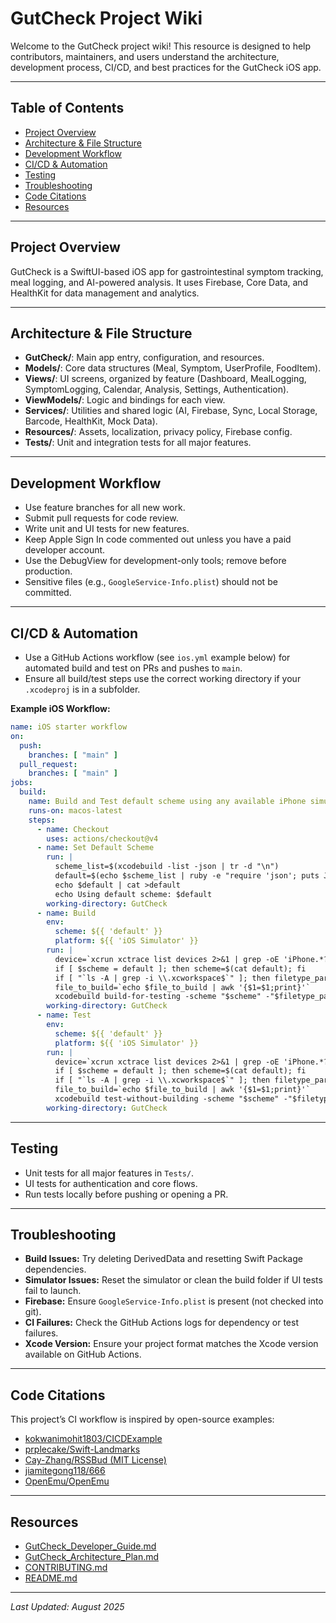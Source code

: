 # GutCheck Project Wiki

Welcome to the GutCheck project wiki! This resource is designed to help contributors, maintainers, and users understand the architecture, development process, CI/CD, and best practices for the GutCheck iOS app.

---

## Table of Contents
- [Project Overview](#project-overview)
- [Architecture & File Structure](#architecture--file-structure)
- [Development Workflow](#development-workflow)
- [CI/CD & Automation](#cicd--automation)
- [Testing](#testing)
- [Troubleshooting](#troubleshooting)
- [Code Citations](#code-citations)
- [Resources](#resources)

---

## Project Overview
GutCheck is a SwiftUI-based iOS app for gastrointestinal symptom tracking, meal logging, and AI-powered analysis. It uses Firebase, Core Data, and HealthKit for data management and analytics.

---

## Architecture & File Structure
- **GutCheck/**: Main app entry, configuration, and resources.
- **Models/**: Core data structures (Meal, Symptom, UserProfile, FoodItem).
- **Views/**: UI screens, organized by feature (Dashboard, MealLogging, SymptomLogging, Calendar, Analysis, Settings, Authentication).
- **ViewModels/**: Logic and bindings for each view.
- **Services/**: Utilities and shared logic (AI, Firebase, Sync, Local Storage, Barcode, HealthKit, Mock Data).
- **Resources/**: Assets, localization, privacy policy, Firebase config.
- **Tests/**: Unit and integration tests for all major features.

---

## Development Workflow
- Use feature branches for all new work.
- Submit pull requests for code review.
- Write unit and UI tests for new features.
- Keep Apple Sign In code commented out unless you have a paid developer account.
- Use the DebugView for development-only tools; remove before production.
- Sensitive files (e.g., `GoogleService-Info.plist`) should not be committed.

---

## CI/CD & Automation
- Use a GitHub Actions workflow (see `ios.yml` example below) for automated build and test on PRs and pushes to `main`.
- Ensure all build/test steps use the correct working directory if your `.xcodeproj` is in a subfolder.

**Example iOS Workflow:**
```yaml
name: iOS starter workflow
on:
  push:
    branches: [ "main" ]
  pull_request:
    branches: [ "main" ]
jobs:
  build:
    name: Build and Test default scheme using any available iPhone simulator
    runs-on: macos-latest
    steps:
      - name: Checkout
        uses: actions/checkout@v4
      - name: Set Default Scheme
        run: |
          scheme_list=$(xcodebuild -list -json | tr -d "\n")
          default=$(echo $scheme_list | ruby -e "require 'json'; puts JSON.parse(STDIN.gets)['project']['targets'][0]")
          echo $default | cat >default
          echo Using default scheme: $default
        working-directory: GutCheck
      - name: Build
        env:
          scheme: ${{ 'default' }}
          platform: ${{ 'iOS Simulator' }}
        run: |
          device=`xcrun xctrace list devices 2>&1 | grep -oE 'iPhone.*?[^\(]+' | head -1 | awk '{$1=$1;print}' | sed -e "s/ Simulator$//"`
          if [ $scheme = default ]; then scheme=$(cat default); fi
          if [ "`ls -A | grep -i \\.xcworkspace$`" ]; then filetype_parameter="workspace" && file_to_build="`ls -A | grep -i \\.xcworkspace$`"; else filetype_parameter="project" && file_to_build="`ls -A | grep -i \\.xcodeproj$`"; fi
          file_to_build=`echo $file_to_build | awk '{$1=$1;print}'`
          xcodebuild build-for-testing -scheme "$scheme" -"$filetype_parameter" "$file_to_build" -destination "platform=$platform,name=$device"
        working-directory: GutCheck
      - name: Test
        env:
          scheme: ${{ 'default' }}
          platform: ${{ 'iOS Simulator' }}
        run: |
          device=`xcrun xctrace list devices 2>&1 | grep -oE 'iPhone.*?[^\(]+' | head -1 | awk '{$1=$1;print}' | sed -e "s/ Simulator$//"`
          if [ $scheme = default ]; then scheme=$(cat default); fi
          if [ "`ls -A | grep -i \\.xcworkspace$`" ]; then filetype_parameter="workspace" && file_to_build="`ls -A | grep -i \\.xcworkspace$`"; else filetype_parameter="project" && file_to_build="`ls -A | grep -i \\.xcodeproj$`"; fi
          file_to_build=`echo $file_to_build | awk '{$1=$1;print}'`
          xcodebuild test-without-building -scheme "$scheme" -"$filetype_parameter" "$file_to_build" -destination "platform=$platform,name=$device"
        working-directory: GutCheck
```

---

## Testing
- Unit tests for all major features in `Tests/`.
- UI tests for authentication and core flows.
- Run tests locally before pushing or opening a PR.

---

## Troubleshooting
- **Build Issues:** Try deleting DerivedData and resetting Swift Package dependencies.
- **Simulator Issues:** Reset the simulator or clean the build folder if UI tests fail to launch.
- **Firebase:** Ensure `GoogleService-Info.plist` is present (not checked into git).
- **CI Failures:** Check the GitHub Actions logs for dependency or test failures.
- **Xcode Version:** Ensure your project format matches the Xcode version available on GitHub Actions.

---

## Code Citations
This project’s CI workflow is inspired by open-source examples:
- [kokwanimohit1803/CICDExample](https://github.com/kokwanimohit1803/CICDExample/tree/99722724566d22b5dc680b4f31cd05443b6810bb/.github/workflows/ios.yml)
- [prplecake/Swift-Landmarks](https://github.com/prplecake/Swift-Landmarks/tree/052b236cf8907679ed38cad05e5cf9f5db4d817b/.github/workflows/ios.yml)
- [Cay-Zhang/RSSBud (MIT License)](https://github.com/Cay-Zhang/RSSBud/tree/e6c6af73215bacfc87f51296451831744cb9cd46/.github/workflows/ios.yml)
- [jiamitegong118/666](https://github.com/jiamitegong118/666/tree/0f242c4735943614b21fe0b140b3971ff9c9349a/ci/ios.yml)
- [OpenEmu/OpenEmu](https://github.com/OpenEmu/OpenEmu/tree/375f1b6705065549d3235688353743b5a87cc3f2/.github/workflows/objective-c-xcode.yml)

---

## Resources
- [GutCheck_Developer_Guide.md](GutCheck_Developer_Guide.md)
- [GutCheck_Architecture_Plan.md](GutCheck_Architecture_Plan.md)
- [CONTRIBUTING.md](CONTRIBUTING.md)
- [README.md](README.md)

---

_Last Updated: August 2025_
